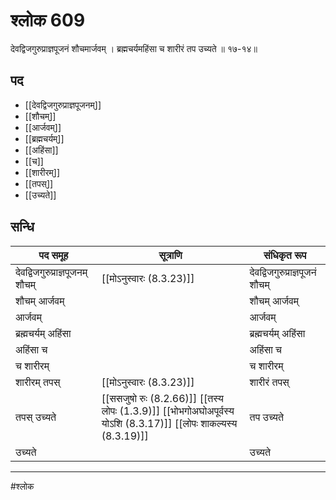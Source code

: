 # श्लोक 609

देवद्विजगुरुप्राज्ञपूजनं शौचमार्जवम् ।
ब्रह्मचर्यमहिंसा च शारीरं तप उच्यते ॥ १७-१४॥


## पद 

- [[देवद्विजगुरुप्राज्ञपूजनम्]]
- [[शौचम्]]
- [[आर्जवम्]]
- [[ब्रह्मचर्यम्]]
- [[अहिंसा]]
- [[च]]
- [[शारीरम्]]
- [[तपस्]]
- [[उच्यते]]

## सन्धि

| पद समूह | सूत्राणि | संधिकृत रूप |
| ----- | ----- | ----- |
| देवद्विजगुरुप्राज्ञपूजनम् शौचम् |  [[मोऽनुस्वारः (8.3.23)]] | देवद्विजगुरुप्राज्ञपूजनं शौचम् |
| शौचम् आर्जवम् |  | शौचम् आर्जवम् |
| आर्जवम् |  | आर्जवम् |
| ब्रह्मचर्यम् अहिंसा |  | ब्रह्मचर्यम् अहिंसा |
| अहिंसा च |  | अहिंसा च |
| च शारीरम् |  | च शारीरम् |
| शारीरम् तपस् |  [[मोऽनुस्वारः (8.3.23)]] | शारीरं तपस् |
| तपस् उच्यते |  [[ससजुषो रुः (8.2.66)]] [[तस्य लोपः (1.3.9)]] [[भोभगोअघोअपूर्वस्य योऽशि (8.3.17)]] [[लोपः शाकल्यस्य (8.3.19)]] | तप उच्यते |
| उच्यते |  | उच्यते |


---

#श्लोक